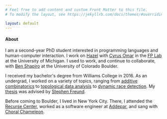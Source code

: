 ```yaml
---
# Feel free to add content and custom Front Matter to this file.
# To modify the layout, see https://jekyllrb.com/docs/themes/#overriding-theme-defaults

layout: default
---
```

#### About

I am a second-year PhD student interested in programming languages and human-computer interaction.
I work on [Hazel](http://hazel.org/) with [Cyrus Omar](https://people.cs.uchicago.edu/~comar/) in the [FP Lab](https://github.com/fplab/fplab/wiki/The-Future-of-Programming-Lab) at the University of Michigan.
I used to work, and continue to collaborate, with [Ben Shapiro](http://benshapi.ro/) at the University of Colorado Boulder.

I received my bachelor's degree from Williams College in 2016.
As an undergrad, I worked on a variety of topics, ranging from [additive combinatorics](https://www.sciencedirect.com/science/article/pii/S0022314X1500181X) to [topological data analysis](assets/docs/nzp.pdf) to [dynamic race detection](assets/docs/poster.pdf).
My [thesis](assets/docs/thesis.pdf) was advised by [Stephen Freund](http://www.cs.williams.edu/~freund/index.html).

Before coming to Boulder, I lived in New York City.
There, I attended the [Recurse Center](https://www.recurse.com/), worked as a software engineer at [Addepar](https://addepar.com/), and sang with [Choral Chameleon](http://www.choralchameleon.com/).
